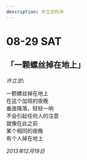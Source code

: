 ```yaml
---
description: 许立志的诗
---
```


# 08-29 SAT

## 「一颗螺丝掉在地上」

&#x20;_许立志_\


一颗螺丝掉在地上\
在这个加班的夜晚\
垂直降落，轻轻一响\
不会引起任何人的注意\
就像在此之前\
某个相同的夜晚\
有个人掉在地上



_2013年12月19日_
